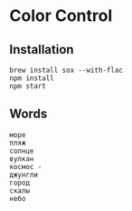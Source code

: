 Color Control
=============

## Installation
```
brew install sox --with-flac
npm install
npm start
```

## Words
```
море
пляж
солнце
вулкан
космос -
джунгли
город
скалы
небо
```
